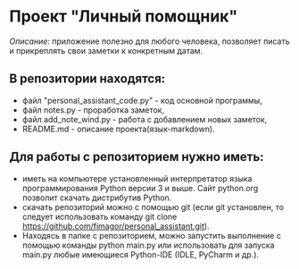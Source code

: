 Проект "Личный помощник"
======
*Описание*:  приложение полезно для любого человека, позволяет писать и прикреплять свои заметки к конкретным датам. 

## В репозитории находятся:
- файл "personal_assistant_code.py" - код основной программы,
- файл notes.py - проработка заметок,
- файл add_note_wind.py - работа с добавлением новых заметок,
- README.md - описание проекта(язык-markdown).


## Для работы с репозиторием нужно иметь:
- иметь на компьютере установленный интерпретатор языка программирования Python версии 3 и выше. Сайт python.org позволит скачать дистрибутив Python.
- скачать репозиторий можно с помощью git (если git установлен, то следует использовать команду
git clone https://github.com/fimagor/personal_assistant.git). 
- Находясь в папке с репозиторием, можно запустить выполнение с помощью команды python main.py или использовать для запуска main.py любые имеющиеся Python-IDE (IDLE, PyCharm и др.).
